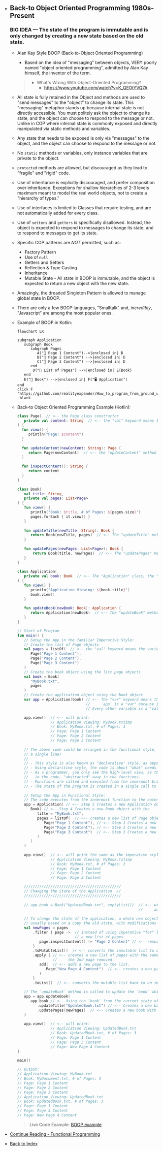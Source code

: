 - ## Back-to Object Oriented Programming 1980s-Present
    ### BIG IDEA — The state of the program is immutable and is only changed by creating a new state based on the old state.
    
    - Alan Kay Style BOOP (Back-to-Object Oriented Programming)
        - Based on the idea of "messaging" between objects, VERY poorly named "object oriented programming", admitted 
          by Alan Kay himself, the inventor of the term.

        > - What's Wrong With Object-Oriented Programming?
        >   - https://www.youtube.com/watch?v=K_QEOtYVQ7A
    
    - All state is fully retained in the Object and methods are used to "send messages" to the "object" to
      change its state. This "messaging" metaphor stands up because internal state is not directly accessible. You
      must politely ask the object to change its state, and the object can choose to respond to the message or not.
      Unlike in COP where internal state is commonly exposed and directly manipulated via static methods and variables.
    - Any state that needs to be exposed is only via "messages" to the object, and the object can choose to respond to
      the message or not.
    - No `static` methods or variables, only instance variables that are private to the object.
    - `protected` methods are allowed, but discouraged as they lead to "fragile" and "rigid" code.
    - Use of inheritance is explicitly discouraged, and prefer composition over inheritance. Exceptions for shallow
      hierarchies of 2-3 levels maximum meant to model the real world objects, not to create a "hierarchy of types."
    - Use of interfaces is limited to Classes that require testing, and are not automatically added for every class.
    - Use of `setters` and `getters` is specifically disallowed. Instead, the object is expected to respond to messages to change its
      state, and to respond to messages to get its state.
    - Specific COP patterns are *NOT* permitted, such as:
        - Factory Pattern
        - Use of `null`
        - Getters and Setters
        - Reflection & Type Casting
        - Inheritance
        - Mutable State - All state in BOOP is immutable, and the object is expected to return a new object with the new state.
    - Amazingly, the dreaded Singleton Pattern is allowed to manage global state in BOOP.
    - There are only a few BOOP languages, "Smalltalk" and, _incredibly_, "Javascript" are among the most popular ones.
    
    - Example of BOOP in Kotlin:

       ```mermaid
       flowchart LR
       
       subgraph Application
          subgraph Book
             subgraph Pages
                A("📄 Page 1 Content")-->|enclosed in| D
                B("📄 Page 2 Content") -->|enclosed in| D
                C("📄 Page 3 Content") -->|enclosed in| D
             end
              D("📑 List of Pages") -->|enclosed in| E(Book)
          end
          E("📖 Book") -->|enclosed in| F("🖥️ Application")
       end
       click F "https://github.com/realityexpander/How_to_program_from_ground_up/blob/main/src/main/kotlin/boopExample.kt" _blank
       
       ```
    - Back-to Object Oriented Programming Example (Kotlin):
      ```Kotlin
      class Page(  // <-- the Page class constructor
         private val content: String  // <-- the "val" keyword means the variable is immutable and can only be assigned once.
      ) {
        fun view() {
           println("Page: $content")
        }
        
        fun updateContent(newContent: String): Page {
           return Page(newContent)  // <-- the "updateContent" method is expected to return a new object with the new state.
        }
        
        fun inspectContent(): String {
           return content
        }
      }
 
      class Book(
         val title: String,
         private val pages: List<Page>
      ) {
         fun view() {
            println("Book: $title, # of Pages: ${pages.size}")
            pages.forEach { it.view() }
         }
         
         fun updateTitle(newTitle: String): Book {
            return Book(newTitle, pages)  // <-- The "updateTitle" method returns a new object with the new state.
         }
         
         fun updatePages(newPages: List<Page>): Book {
             return Book(title, newPages)  // <-- The "updatePages" method returns a new object with the new state.
         }
      }
 
      class Application(
         private val book: Book  // <-- The "Application" class, the "val" keyword means the variable is immutable.
      ) {
         fun view() {
            println("Application Viewing: ${book.title}")
            book.view()
         }
 
         fun updateBook(newBook: Book): Application {
            return Application(newBook)  // <-- The "updateBook" method returns a new object with the new state.
         }
      }
      
      // Start of Program
      fun main() {
         // Setup the App in the familiar Imperative Style:
         // Create the list of Page objects
         val pages = listOf(  // <-- the "val" keyword means the variable is immutable and can only be assigned once.
            Page("Page 1 Content"),
            Page("Page 2 Content"),
            Page("Page 3 Content")
         )
         // Create the book object using the list page objects
         val book = Book(
            "MyBook.txt",
            pages
         )
         // Create the application object using the book object 
         var app = Application(book) // <-- The "var" keyword means the variable is mutable,
                                     //     `app` is a "var" because it's expected to change state.
                                     // Every other variable is a "val" and is immutable.
      
         app.view()  // <-- will print:
                     // Application Viewing: MyBook.txtimp
                     // Book: MyBook.txt, # of Pages: 3
                     // Page: Page 1 Content
                     // Page: Page 2 Content
                     // Page: Page 3 Content
 
         // The above code could be arranged in the functional style, where the state of the program is created in 
         // a single line!
         //
         // - This style is also known as "declarative" style, as opposed to the familiar "imperative" style.
         // - Using declaritive style, the code is about "what" needs to be done, rather than step-by-step "how" to do it.
         // - As a programmer, you only see the high-level view, as the implementation details are hidden deeper 
         //   in the code, "abstracted" away in the functions.
         // - Functions are called and executed from the innermost brackets first to the outermost assignment last.
         // - The state of the program is created in a single call to the `Application` constructor. 
         
         // Setup the App in Functional Style:
         // The code executes from the innermost function to the outermost function (step 1 to step 5.)
         app = Application( // <-- Step 5 Creates a new Application object with the book object.
            Book( // <-- Step 4 Creates a new Book object with the
               title = "MyBook.txt",
               pages = listOf(  // <-- creates a new list of Page objects with the content "Page 1 Content", "Page 2 Content", "Page 3 Content"
                  Page("Page 1 Content"), // <-- Step 1 Creates a new Page object with the content "Page 1 Content"
                  Page("Page 2 Content"), // <-- Step 2 Creates a new Page object with the content "Page 2 Content"
                  Page("Page 3 Content")  // <-- Step 3 Creates a new Page object with the content "Page 3 Content"
               )
            )
         )
 
         app.view()  // <-- will print the same as the imperative style:
                     // Application Viewing: MyBook.txtimp
                     // Book: MyBook.txt, # of Pages: 3
                     // Page: Page 1 Content
                     // Page: Page 2 Content
                     // Page: Page 3 Content
      
         ////////////////////////////////////////////   
         // Changing the State of the Application  //
         ////////////////////////////////////////////
        
         // app.book = Book("UpdatedBook.txt", emptyList())  // <-- will not compile, as the variable `book` is immutable
                                                             //     and cannot be modified. It can only be replaced.
         
         // To change the state of the application, a whole new object must be created with the new state,
         // usually based on a copy the old state, with modifications to reflect the new state.
         val newPages = pages
             .filter { page ->  // instead of using imperative "for" loops, "filter" internally uses a loop to create
                                // a new list of pages.
                page.inspectContent() != "Page 2 Content" // <-- removes the 2nd page from the list.
             }
             .toMutableList()  // <-- converts the immutable list to a mutable list to allow for adding a new page.
             .apply { // <-- creates a new list of pages with the same content as the original list, but with 
                      //     the 2nd page removed.
                add(  // <-- adds a new page to the list.
                   Page("New Page 4 Content")  // <-- creates a new page with the content "New Page 4 Content"
                )
             }
             .toList()  // <-- converts the mutable list back to an immutable list.
         
         // The `updateBook` method is called to update the `book` which will create a `app` with the new state.
         app = app.updateBook(
            app.book // <-- Using the `book` from the current state of the application to copy the state of the `book`.
               .updateTitle("UpdatedBook.txt") // <-- Creates a new book with the updated name and the same `pages`.
               .updatePages(newPages)  // <-- Creates a new book with the updated `pages` and the same `title`.
         )
         
         app.view()  // <-- will print:
                     // Application Viewing: UpdatedBook.txt
                     // Book: UpdatedBook.txt, # of Pages: 3
                     // Page: Page 1 Content
                     // Page: Page 3 Content
                     // Page: New Page 4 Content
      }
      
      main()
 
      // Output:
      // Application Viewing: MyBook.txt
      // Book: MyDocument.txt, # of Pages: 3
      // Page: Page 1 Content
      // Page: Page 2 Content
      // Page: Page 3 Content
      // Application Viewing: UpdatedBook.txt
      // Book: UpdatedBook.txt, # of Pages: 3
      // Page: Page 1 Content
      // Page: Page 3 Content
      // Page: New Page 4 Content
      
      ```
      > Live Code Example: [BOOP example](src/main/kotlin/boopExample.kt)   

- [Continue Reading - Functional Programming](./11-FunctionalProgramming.md)
- [Back to Index](README.md)